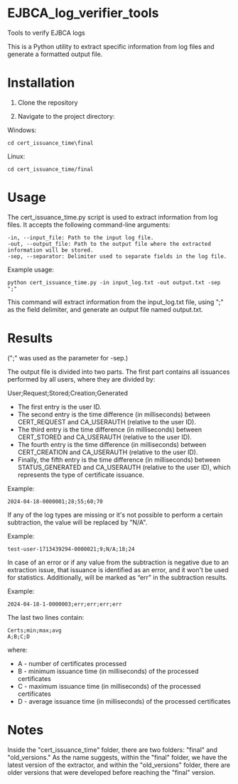 # EJBCA_log_verifier_tools
Tools to verify EJBCA logs

This is a Python utility to extract specific information from log files and generate a formatted output file.

# Installation

1. Clone the repository

2. Navigate to the project directory:

Windows:

    cd cert_issuance_time\final


Linux:

    cd cert_issuance_time/final


# Usage
The cert_issuance_time.py script is used to extract information from log files. It accepts the following command-line arguments:

    -in, --input_file: Path to the input log file.
    -out, --output_file: Path to the output file where the extracted information will be stored.
    -sep, --separator: Delimiter used to separate fields in the log file.

Example usage:  

    python cert_issuance_time.py -in input_log.txt -out output.txt -sep ";"

This command will extract information from the input_log.txt file, using ";" as the field delimiter, and generate an output file named  output.txt.

# Results
(";" was used as the parameter for -sep.)

The output file is divided into two parts. The first part contains all issuances performed by all users, where they are divided by:

User;Request;Stored;Creation;Generated

* The first entry is the user ID.
* The second entry is the time difference (in milliseconds) between CERT_REQUEST and CA_USERAUTH (relative to the user ID).
* The third entry is the time difference (in milliseconds) between CERT_STORED and CA_USERAUTH (relative to the user ID).
* The fourth entry is the time difference (in milliseconds) between CERT_CREATION and CA_USERAUTH (relative to the user ID).
* Finally, the fifth entry is the time difference (in milliseconds) between STATUS_GENERATED and CA_USERAUTH (relative to the user ID), which represents the type of certificate issuance.

Example:

    2024-04-18-0000001;28;55;60;70

If any of the log types are missing or it's not possible to perform a certain subtraction, the value will be replaced by "N/A".

Example:
    
    test-user-1713439294-0000021;9;N/A;18;24

In case of an error or if any value from the subtraction is negative due to an extraction issue, that issuance is identified as an error, and it won't be used for statistics. Additionally, will be marked as “err” in the subtraction results.

Example:

    2024-04-18-1-0000003;err;err;err;err

The last two lines contain:

    Certs;min;max;avg
    A;B;C;D

where:
* A - number of certificates processed
* B - minimum issuance time (in milliseconds) of the processed certificates
* C - maximum issuance time (in milliseconds) of the processed certificates
* D - average issuance time (in milliseconds) of the processed certificates

#   Notes

Inside the "cert_issuance_time" folder, there are two folders: "final" and "old_versions." 
As the name suggests, within the "final" folder, we have the latest version of the extractor, and within the "old_versions" folder, there are older versions that were developed before reaching the "final" version.






